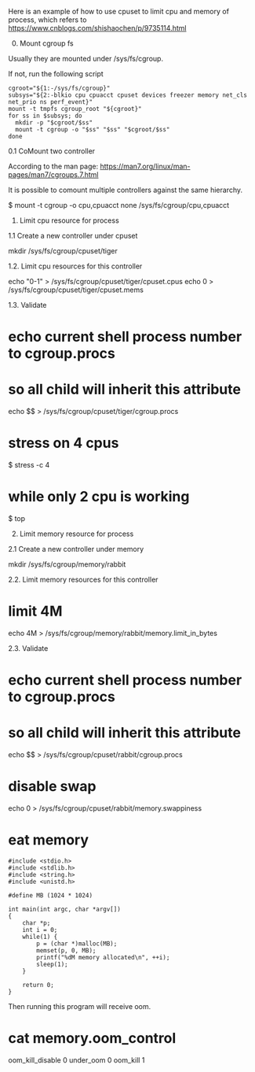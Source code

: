 Here is an example of how to use cpuset to limit cpu and memory of process,
which refers to https://www.cnblogs.com/shishaochen/p/9735114.html

0. Mount cgroup fs

Usually they are mounted under /sys/fs/cgroup.

If not, run the following script

```
cgroot="${1:-/sys/fs/cgroup}"
subsys="${2:-blkio cpu cpuacct cpuset devices freezer memory net_cls net_prio ns perf_event}"
mount -t tmpfs cgroup_root "${cgroot}"
for ss in $subsys; do
  mkdir -p "$cgroot/$ss"
  mount -t cgroup -o "$ss" "$ss" "$cgroot/$ss"
done
```

0.1 CoMount two controller

According to the man page:
https://man7.org/linux/man-pages/man7/cgroups.7.html

It is possible to comount multiple controllers against the same hierarchy. 

$ mount -t cgroup -o cpu,cpuacct none /sys/fs/cgroup/cpu,cpuacct

1. Limit cpu resource for process

1.1 Create a new controller under cpuset

mkdir /sys/fs/cgroup/cpuset/tiger

1.2. Limit cpu resources for this controller

echo "0-1" > /sys/fs/cgroup/cpuset/tiger/cpuset.cpus
echo 0 > /sys/fs/cgroup/cpuset/tiger/cpuset.mems

1.3. Validate

# echo current shell process number to cgroup.procs
# so all child will inherit this attribute
echo $$ > /sys/fs/cgroup/cpuset/tiger/cgroup.procs

# stress on 4 cpus

$ stress -c 4

# while only 2 cpu is working

$ top

2. Limit memory resource for process

2.1 Create a new controller under memory

mkdir /sys/fs/cgroup/memory/rabbit

2.2. Limit memory resources for this controller

# limit 4M
echo 4M > /sys/fs/cgroup/memory/rabbit/memory.limit_in_bytes

2.3. Validate

# echo current shell process number to cgroup.procs
# so all child will inherit this attribute
echo $$ > /sys/fs/cgroup/cpuset/rabbit/cgroup.procs

# disable swap
echo 0 > /sys/fs/cgroup/cpuset/rabbit/memory.swappiness

# eat memory

```
#include <stdio.h>
#include <stdlib.h>
#include <string.h>
#include <unistd.h>

#define MB (1024 * 1024)

int main(int argc, char *argv[])
{
    char *p;
    int i = 0;
    while(1) {
        p = (char *)malloc(MB);
        memset(p, 0, MB);
        printf("%dM memory allocated\n", ++i);
        sleep(1);
    }

    return 0;
}
```

Then running this program will receive oom.

# cat memory.oom_control
oom_kill_disable 0
under_oom 0
oom_kill 1

